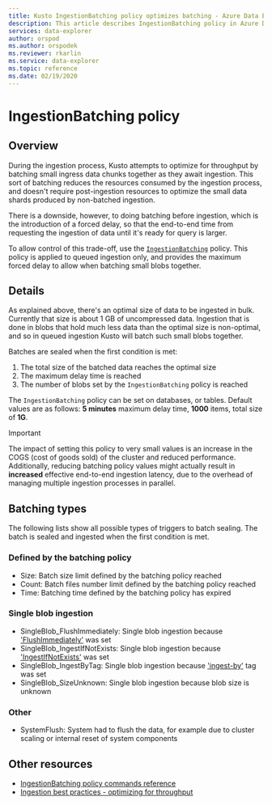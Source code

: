 ```yaml
---
title: Kusto IngestionBatching policy optimizes batching - Azure Data Explorer
description: This article describes IngestionBatching policy in Azure Data Explorer.
services: data-explorer
author: orspod
ms.author: orspodek
ms.reviewer: rkarlin
ms.service: data-explorer
ms.topic: reference
ms.date: 02/19/2020
---
```

# IngestionBatching policy

## Overview

During the ingestion process, Kusto attempts to optimize for throughput by batching small
ingress data chunks together as they await ingestion.
This sort of batching reduces the resources consumed by the ingestion
process, and doesn't require post-ingestion resources to optimize the
small data shards produced by non-batched ingestion.

There is a downside, however, to doing batching before ingestion, which is
the introduction of a forced delay, so that the end-to-end time from requesting
the ingestion of data until it's ready for query is larger.

To allow control of this trade-off, use the [`IngestionBatching`](batching-policy.md) policy.
This policy is applied to queued ingestion only, and provides the maximum
forced delay to allow when batching small blobs together.

## Details

As explained above, there's an optimal size of data to be ingested in bulk.
Currently that size is about 1 GB of uncompressed data. Ingestion that is done
in blobs that hold much less data than the optimal size is non-optimal, and
so in queued ingestion Kusto will batch such small blobs together.

Batches are sealed when the first condition is met:

1. The total size of the batched data reaches the optimal size
1. The maximum delay time is reached
1. The number of blobs set by the `IngestionBatching` policy is reached

The `IngestionBatching` policy can be set on databases, or tables. Default values are as follows: **5 minutes** maximum delay time, **1000** items, total size of **1G**.

> [!IMPORTANT]
> The impact of setting this policy to very small values is
> an increase in the COGS (cost of goods sold) of the cluster and reduced performance. Additionally,
> reducing batching policy values might actually result in **increased** effective
> end-to-end ingestion latency, due to the overhead of managing multiple ingestion
> processes in parallel.

## Batching types

The following lists show all possible types of triggers to batch sealing. The batch is sealed and ingested when the first condition is met.

### Defined by the batching policy

* Size: Batch size limit defined by the batching policy reached
* Count: Batch files number limit defined by the batching policy reached
* Time: Batching time defined by the batching policy has expired

### Single blob ingestion

* SingleBlob_FlushImmediately: Single blob ingestion because ['FlushImmediately'](../api/netfx/kusto-ingest-client-reference.md#class-kustoqueuedingestionproperties) was set
* SingleBlob_IngestIfNotExists: Single blob ingestion because ['IngestIfNotExists'](../../ingestion-properties.md#ingestion-properties) was set
* SingleBlob_IngestByTag: Single blob ingestion because ['ingest-by'](extents-overview.md#ingest-by-extent-tags) tag was set
* SingleBlob_SizeUnknown: Single blob ingestion because blob size is unknown

### Other

* SystemFlush: System had to flush the data, for example due to cluster scaling or internal reset of system components

## Other resources

* [IngestionBatching policy commands reference](../management/batching-policy.md)
* [Ingestion best practices - optimizing for throughput](../api/netfx/kusto-ingest-best-practices.md#optimizing-for-throughput)
